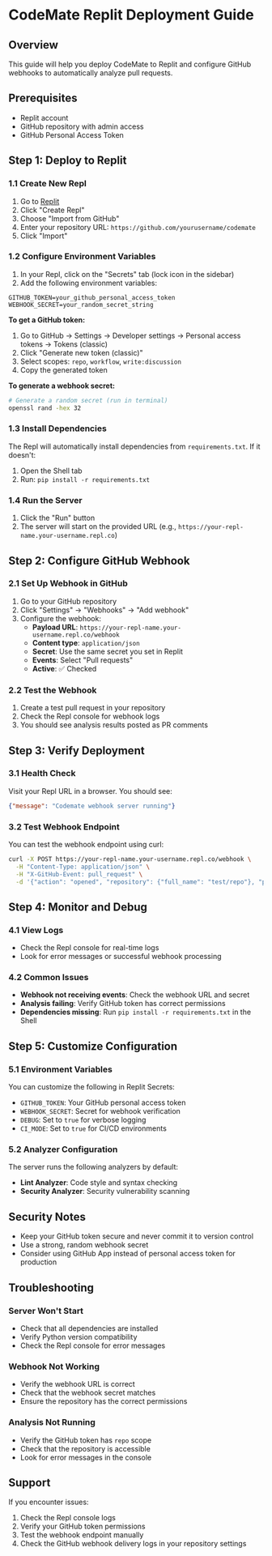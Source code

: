 # CodeMate Replit Deployment Guide

## Overview
This guide will help you deploy CodeMate to Replit and configure GitHub webhooks to automatically analyze pull requests.

## Prerequisites
- Replit account
- GitHub repository with admin access
- GitHub Personal Access Token

## Step 1: Deploy to Replit

### 1.1 Create New Repl
1. Go to [Replit](https://replit.com)
2. Click "Create Repl"
3. Choose "Import from GitHub"
4. Enter your repository URL: `https://github.com/yourusername/codemate`
5. Click "Import"

### 1.2 Configure Environment Variables
1. In your Repl, click on the "Secrets" tab (lock icon in the sidebar)
2. Add the following environment variables:

```
GITHUB_TOKEN=your_github_personal_access_token
WEBHOOK_SECRET=your_random_secret_string
```

**To get a GitHub token:**
1. Go to GitHub → Settings → Developer settings → Personal access tokens → Tokens (classic)
2. Click "Generate new token (classic)"
3. Select scopes: `repo`, `workflow`, `write:discussion`
4. Copy the generated token

**To generate a webhook secret:**
```bash
# Generate a random secret (run in terminal)
openssl rand -hex 32
```

### 1.3 Install Dependencies
The Repl will automatically install dependencies from `requirements.txt`. If it doesn't:
1. Open the Shell tab
2. Run: `pip install -r requirements.txt`

### 1.4 Run the Server
1. Click the "Run" button
2. The server will start on the provided URL (e.g., `https://your-repl-name.your-username.repl.co`)

## Step 2: Configure GitHub Webhook

### 2.1 Set Up Webhook in GitHub
1. Go to your GitHub repository
2. Click "Settings" → "Webhooks" → "Add webhook"
3. Configure the webhook:
   - **Payload URL**: `https://your-repl-name.your-username.repl.co/webhook`
   - **Content type**: `application/json`
   - **Secret**: Use the same secret you set in Replit
   - **Events**: Select "Pull requests"
   - **Active**: ✅ Checked

### 2.2 Test the Webhook
1. Create a test pull request in your repository
2. Check the Repl console for webhook logs
3. You should see analysis results posted as PR comments

## Step 3: Verify Deployment

### 3.1 Health Check
Visit your Repl URL in a browser. You should see:
```json
{"message": "Codemate webhook server running"}
```

### 3.2 Test Webhook Endpoint
You can test the webhook endpoint using curl:
```bash
curl -X POST https://your-repl-name.your-username.repl.co/webhook \
  -H "Content-Type: application/json" \
  -H "X-GitHub-Event: pull_request" \
  -d '{"action": "opened", "repository": {"full_name": "test/repo"}, "pull_request": {"number": 1}}'
```

## Step 4: Monitor and Debug

### 4.1 View Logs
- Check the Repl console for real-time logs
- Look for error messages or successful webhook processing

### 4.2 Common Issues
- **Webhook not receiving events**: Check the webhook URL and secret
- **Analysis failing**: Verify GitHub token has correct permissions
- **Dependencies missing**: Run `pip install -r requirements.txt` in the Shell

## Step 5: Customize Configuration

### 5.1 Environment Variables
You can customize the following in Replit Secrets:
- `GITHUB_TOKEN`: Your GitHub personal access token
- `WEBHOOK_SECRET`: Secret for webhook verification
- `DEBUG`: Set to `true` for verbose logging
- `CI_MODE`: Set to `true` for CI/CD environments

### 5.2 Analyzer Configuration
The server runs the following analyzers by default:
- **Lint Analyzer**: Code style and syntax checking
- **Security Analyzer**: Security vulnerability scanning

## Security Notes
- Keep your GitHub token secure and never commit it to version control
- Use a strong, random webhook secret
- Consider using GitHub App instead of personal access token for production

## Troubleshooting

### Server Won't Start
- Check that all dependencies are installed
- Verify Python version compatibility
- Check the Repl console for error messages

### Webhook Not Working
- Verify the webhook URL is correct
- Check that the webhook secret matches
- Ensure the repository has the correct permissions

### Analysis Not Running
- Verify the GitHub token has `repo` scope
- Check that the repository is accessible
- Look for error messages in the console

## Support
If you encounter issues:
1. Check the Repl console logs
2. Verify your GitHub token permissions
3. Test the webhook endpoint manually
4. Check the GitHub webhook delivery logs in your repository settings

